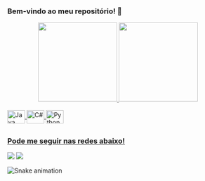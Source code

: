 ### Bem-vindo ao meu repositório! 👋
<div align="center">
  <a href="https://github.com/M4th3us-Br1t0">
  <img height="180em" src="https://github-readme-stats.vercel.app/api?username=M4th3us-Br1t0&show_icons=true&theme=highcontrast&include_all_commits=true&count_private=true"/>
  <img height="180em" src="https://github-readme-stats.vercel.app/api/top-langs/?username=M4th3us-Br1t0&layout=compact&langs_count=7&theme=highcontrast"/>
</div>
<div style="display: inline_block"><br>
  <img align="center" alt="Java" height="30" width="40" src="https://cdn.jsdelivr.net/gh/devicons/devicon/icons/java/java-original.svg">
  <img align="center" alt="C#" height="30" width="40" src="https://cdn.jsdelivr.net/gh/devicons/devicon/icons/csharp/csharp-original.svg">
  <img align="center" alt="Python" height="30" width="40" src="https://cdn.jsdelivr.net/gh/devicons/devicon/icons/python/python-original.svg">
</div>
  
  ##
 
  
  ### Pode me seguir nas redes abaixo!
 
<div> 
  <a href = "mailto:matbrit1@gmail.com"><img src="https://img.shields.io/badge/-Gmail-%23333?style=for-the-badge&logo=gmail&logoColor=white" target="_blank"></a>
  <a href="https://www.linkedin.com/in/matheus-brito06/" target="_blank"><img src="https://img.shields.io/badge/-LinkedIn-%230077B5?style=for-the-badge&logo=linkedin&logoColor=white" target="_blank"></a>
 
  ![Snake animation](https://github.com/M4th3us-Br1t0/M4th3us-Br1t0/blob/output/github-contribution-grid-snake.svg)


</div>

